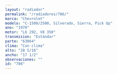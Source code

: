 ```yaml
---
layout: "radiador"
permalink: "/radiadores/786/"
marca: "Chevrolet"
modelo: "C-1500/2500, Silverado, Sierra, Pick Up"
ano: "1970"
motor: "L6 292, V8 350"
transmision: "Estándar"
parte: "63064"
clima: "Con clima"
alto: "28 5/16"
ancho: "17 1/2"
observaciones: ""
id: "786"
---
```


